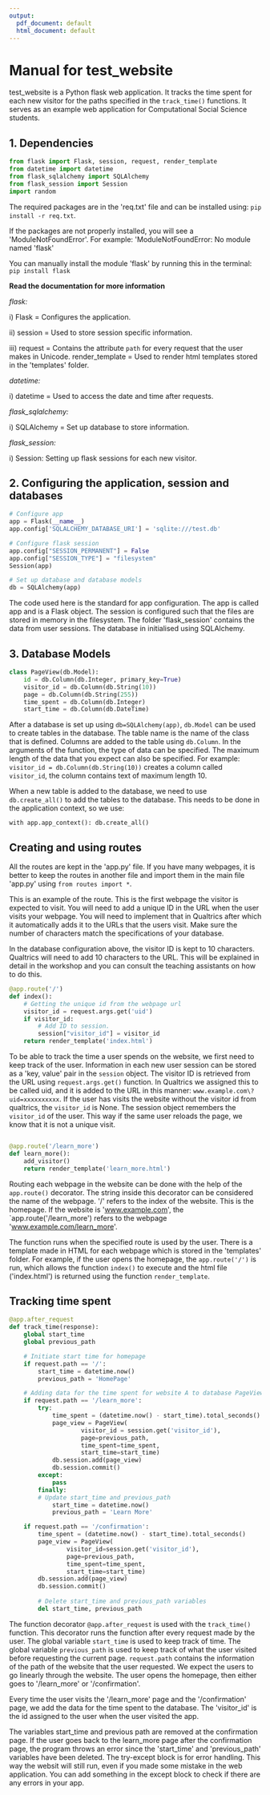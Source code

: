 ```yaml
---
output:
  pdf_document: default
  html_document: default
---
```

# Manual for test_website

test_website is a Python flask web application. It tracks the time spent for each new visitor for the paths specified in the `track_time()` functions. It serves as an example web application for Computational Social Science students.


## 1. Dependencies

```python
from flask import Flask, session, request, render_template
from datetime import datetime
from flask_sqlalchemy import SQLAlchemy
from flask_session import Session
import random
```
The required packages are in the 'req.txt' file and can be installed using:
`pip install -r req.txt`.

If the packages are not properly installed, you will see a 'ModuleNotFoundError'.
For example: 'ModuleNotFoundError: No module named 'flask'

You can manually install the module 'flask' by running this in the terminal:
`pip install flask`


__Read the documentation for more information__

_flask:_

i) Flask = Configures the application.

ii) session = Used to store session specific information.

iii) request = Contains the attribute `path` for every request that the user makes in Unicode.
render_template = Used to render html templates stored in the 'templates' folder.

_datetime:_

i) datetime = Used to access the date and time after requests.

_flask_sqlalchemy:_

i) SQLAlchemy = Set up database to store information.

_flask_session:_

i) Session: Setting up flask sessions for each new visitor.


## 2. Configuring the application, session and databases

```python
# Configure app
app = Flask(__name__)
app.config['SQLALCHEMY_DATABASE_URI'] = 'sqlite:///test.db'

# Configure flask session
app.config["SESSION_PERMANENT"] = False
app.config["SESSION_TYPE"] = "filesystem"
Session(app)

# Set up database and database models
db = SQLAlchemy(app)
```

The code used here is the standard for app configuration. The app is called app and is a Flask object. The session is configured such that the files are stored in memory in the filesystem. The folder 'flask_session' contains the data from user sessions. The database in initialised using SQLAlchemy. 

## 3. Database Models
```python
class PageView(db.Model):
    id = db.Column(db.Integer, primary_key=True)
    visitor_id = db.Column(db.String(10))
    page = db.Column(db.String(255))
    time_spent = db.Column(db.Integer)
    start_time = db.Column(db.DateTime)
```

After a database is set up using `db=SQLAlchemy(app)`, `db.Model` can be used to create tables in the database. The table name is the name of the class that is defined. Columns are added to the table using `db.Column`. In the arguments of the function, the type of data can be specified. The maximum length of the data that you expect can also be specified. For example: `visitor_id = db.Column(db.String(10))` creates a column called `visitor_id`, the column contains text of maximum length 10. 

When a new table is added to the database, we need to use `db.create_all()` to add the tables to the database. This needs to be done in the application context, so we use:

`with app.app_context():
    db.create_all()`

## Creating and using routes

All the routes are kept in the 'app.py' file. If you have many webpages, it is better to keep the routes in another file and import them in the main file 'app.py' using `from routes import *`.

This is an example of the route. This is the first webpage the visitor is expected to visit. You will need to add a unique ID in the URL when the user visits your webpage. You will need to implement that in Qualtrics after which it automatically adds it to the URLs that the users visit. Make sure the number of characters match the specifications of your database. 

In the database configuration above, the visitor ID is kept to 10 characters. Qualtrics will need to add 10 characters to the URL. This will be explained in detail in the workshop and you can consult the teaching assistants on how to do this.

```python
@app.route('/')
def index():
    # Getting the unique id from the webpage url
    visitor_id = request.args.get('uid')
    if visitor_id:
        # Add ID to session.
        session["visitor_id"] = visitor_id
    return render_template('index.html')
```
To be able to track the time a user spends on the website, we first need to keep track of the user. Information in each new user session can be stored as a 'key, value' pair in the `session` object. The visitor ID is retrieved from the URL using `request.args.get()` function. In Qualtrics we assigned this to be called uid, and it is added to the URL in this manner:
`www.example.com\?uid=xxxxxxxxxx`. If the user has visits the website without the visitor id from qualtrics, the `visitor_id` is None. The session object remembers the `visitor_id` of the user. This way if the same user reloads the page, we know that it is not a unique visit.

```python

@app.route('/learn_more')
def learn_more():
    add_visitor()
    return render_template('learn_more.html')
```

Routing each webpage in the website can be done with the help of the `app.route()` decorator. The string inside this decorator can be considered the name of the webpage. '/' refers to the index of the website. This is the homepage. If the website is 'www.example.com', the `app.route('/learn_more') refers to the webpage 'www.example.com/learn_more'.

The function runs when the specified route is used by the user. There is a template made in HTML for each webpage which is stored in the 'templates' folder. For example, if the user opens the homepage, the `app.route('/')` is run, which allows the function `index()` to execute and the html file ('index.html') is returned using the function `render_template`.


## Tracking time spent
```python
@app.after_request
def track_time(response):
    global start_time
    global previous_path

    # Initiate start time for homepage
    if request.path == '/':
        start_time = datetime.now()
        previous_path = 'HomePage'

    # Adding data for the time spent for website A to database PageView
    if request.path == '/learn_more':
        try:
            time_spent = (datetime.now() - start_time).total_seconds()
            page_view = PageView(
                    visitor_id = session.get('visitor_id'),
                    page=previous_path,
                    time_spent=time_spent,
                    start_time=start_time)
            db.session.add(page_view)
            db.session.commit()
        except:
            pass
        finally:
        # Update start_time and previous_path
            start_time = datetime.now()
            previous_path = 'Learn More'

    if request.path == '/confirmation':
        time_spent = (datetime.now() - start_time).total_seconds()
        page_view = PageView(
                visitor_id=session.get('visitor_id'),
                page=previous_path,
                time_spent=time_spent,
                start_time=start_time)
        db.session.add(page_view)
        db.session.commit()
        
        # Delete start_time and previous_path variables
        del start_time, previous_path

```

The function decorator `@app.after_request` is used with the `track_time()` function. This decorator runs the function after every request made by the user. The global variable `start_time` is used to keep track of time. The global variable `previous_path` is used to keep track of what the user visited before requesting the current page. `request.path` contains the information of the path of the website that the user requested. We expect the users to go linearly through the website. The user opens the homepage, then either goes to '/learn_more' or  '/confirmation'. 

Every time the user visits the '/learn_more' page and the '/confirmation' page, we add the data for the time spent to the database. The 'visitor_id' is the id assigned to the user when the user visited the app.  

The variables start_time and previous path are removed at the confirmation page. If the user goes back to the learn_more page after the confirmation page, the program throws an error since the 'start_time' and 'previous_path' variables have been deleted. The try-except block is for error handling. This way the websit will still run, even if you made some mistake in the web application. You can add something in the except block to check if there are any errors in your app.

